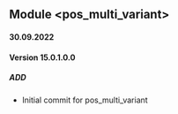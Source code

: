 ## Module <pos_multi_variant>

#### 30.09.2022
#### Version 15.0.1.0.0
##### ADD
- Initial commit for pos_multi_variant

